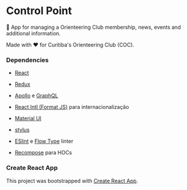 # Control Point #

🏅 App for managing a Orienteering Club membership, news, events and additional information.

Made with ❤ for Curitiba's Orienteering Club (COC).

### Dependencies ###

- [React](https://facebook.github.io/react/)

- [Redux](http://redux.js.org/)

- [Apollo](http://dev.apollodata.com/react/) e [GraphQL](http://graphql.org/code/)

- [React Intl (Format JS)](https://github.com/yahoo/react-intl) para internacionalização

- [Material UI](http://www.material-ui.com/#/)

- [stylus](http://stylus-lang.com)

- [ESlint](http://eslint.org/) e [Flow Type](https://flowtype.org/) linter

- [Recompose](https://github.com/acdlite/recompose/blob/master/docs/API.md) para HOCs

### Create React App

This project was bootstrapped with [Create React App](https://github.com/facebookincubator/create-react-app).
